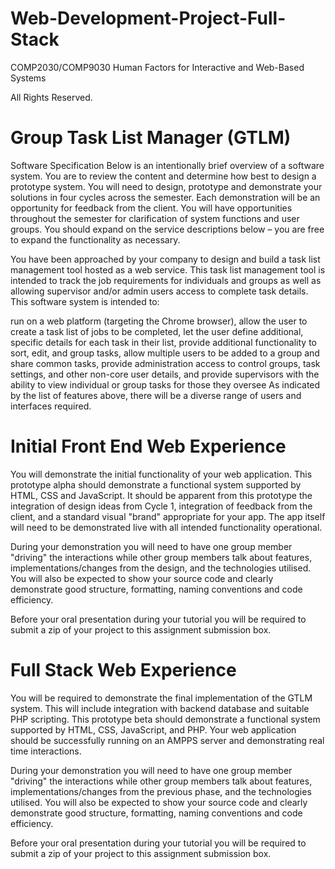 # Web-Development-Project-Full-Stack
COMP2030/COMP9030 Human Factors for Interactive and Web-Based Systems

All Rights Reserved.

# Group Task List Manager (GTLM)
Software Specification
Below is an intentionally brief overview of a software system. You are to review the content and determine how best to design a prototype system. You will need to design, prototype and demonstrate your solutions in four cycles across the semester. Each demonstration will be an opportunity for feedback from the client. You will have opportunities throughout the semester for clarification of system functions and user groups. You should expand on the
service descriptions below – you are free to expand the functionality as necessary.

You have been approached by your company to design and build a task list management tool hosted as a web service. This task list management tool is intended to track the job requirements for individuals and groups as well as allowing supervisor and/or admin users access to complete task details. This software system is intended to:

run on a web platform (targeting the Chrome browser),
allow the user to create a task list of jobs to be completed,
let the user define additional, specific details for each task in their list,
provide additional functionality to sort, edit, and group tasks,
allow multiple users to be added to a group and share common tasks,
provide administration access to control groups, task settings, and other non-core user details, and
provide supervisors with the ability to view individual or group tasks for those they oversee
As indicated by the list of features above, there will be a diverse range of users and interfaces required.

# Initial Front End Web Experience
You will demonstrate the initial functionality of your web application. This prototype alpha should demonstrate a functional system supported by HTML, CSS and JavaScript. It should be apparent from this prototype the integration of design ideas from Cycle 1, integration of feedback from the client, and a standard visual "brand" appropriate for your app. The app itself will need to be demonstrated live with all intended functionality operational.

During your demonstration you will need to have one group member "driving" the interactions while other group members talk about features, implementations/changes from the design, and the technologies utilised. You will also be expected to show your source code and clearly demonstrate good structure, formatting, naming conventions and code efficiency.

Before your oral presentation during your tutorial you will be required to submit a zip of your project to this assignment submission box.

# Full Stack Web Experience
You will be required to demonstrate the final implementation of the GTLM system. This will include integration with backend database and suitable PHP scripting. This prototype beta should demonstrate a functional system supported by HTML, CSS, JavaScript, and PHP. Your web application should be successfully running on an AMPPS server and demonstrating real time interactions.

During your demonstration you will need to have one group member "driving" the interactions while other group members talk about features, implementations/changes from the previous phase, and the technologies utilised. You will also be expected to show your source code and clearly demonstrate good structure, formatting, naming conventions and code efficiency.

Before your oral presentation during your tutorial you will be required to submit a zip of your project to this assignment submission box.
